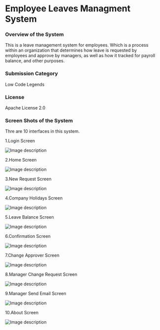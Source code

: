 # Employee Leaves Managment System

<h3>Overview of the System</h3>

<p>This is a leave management system for employees. Which is a process within an organization that determines how leave is requested by employees and approve by managers, as well as how it tracked for payroll balance, and other purposes.</p>

<h3>Submission Category</h3>

Low Code Legends


<h3>License</h3>

Apache License 2.0

<h3>Screen Shots of the System</h3>

Thre are 10 interfaces in this system.

1.Login Screen

![Image description](https://dev-to-uploads.s3.amazonaws.com/uploads/articles/vwotsjgmxhj526oay8mk.PNG)

2.Home Screen


![Image description](https://dev-to-uploads.s3.amazonaws.com/uploads/articles/bvqsii93mtsqhog2nedj.PNG)

3.New Request Screen


![Image description](https://dev-to-uploads.s3.amazonaws.com/uploads/articles/nr9mw9sknxk1thjgbas7.PNG)

4.Company Holidays Screen


![Image description](https://dev-to-uploads.s3.amazonaws.com/uploads/articles/qqzadu82ew06xxqvzckl.PNG)

5.Leave Balance Screen


![Image description](https://dev-to-uploads.s3.amazonaws.com/uploads/articles/cldkvo428k33i6gyarik.PNG)

6.Confirmation Screen


![Image description](https://dev-to-uploads.s3.amazonaws.com/uploads/articles/04zi9bbehue589w9wd1f.PNG)

7.Change Approver Screen


![Image description](https://dev-to-uploads.s3.amazonaws.com/uploads/articles/wd1wd5wu4nlti7twxzky.PNG)

8.Manager Change Request Screen


![Image description](https://dev-to-uploads.s3.amazonaws.com/uploads/articles/yok94qzr4u1e0mo3g5rd.PNG)

9.Manager Send Email Screen


![Image description](https://dev-to-uploads.s3.amazonaws.com/uploads/articles/bua99mwuhv6gt6ad84pr.PNG)

10.About Screen


![Image description](https://dev-to-uploads.s3.amazonaws.com/uploads/articles/dwvkt2idnxl439kj3alc.PNG)

